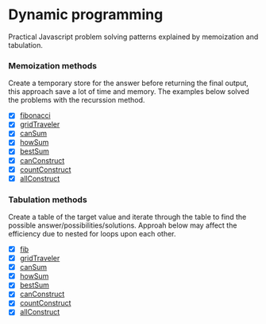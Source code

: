 # Dynamic programming

Practical Javascript problem solving patterns explained by memoization and tabulation.

### Memoization methods

Create a temporary store for the answer before returning the final output, this approach save a lot of time and memory.
The examples below solved the problems with the recurssion method.

- [x] [fibonacci](./memoization/fibonacci.js)
- [x] [gridTraveler](./memoization/gridTraveler.js)
- [x] [canSum](./memoization/canSum.js)
- [x] [howSum](./memoization/howSum.js)
- [x] [bestSum](./memoization/bestSum.js)
- [x] [canConstruct](./memoization/canConstruct.js)
- [x] [countConstruct](./memoization/countConstruct.js)
- [x] [allConstruct](./memoization/allConstruct.js)

### Tabulation methods

Create a table of the target value and iterate through the table to find the possible answer/possibilities/solutions.
Approah below may affect the efficiency due to nested for loops upon each other.

- [x] [fib](./tabulation/fib.js)
- [x] [gridTraveler](./tabulation/gridTraveler.js)
- [x] [canSum](./tabulation/canSum.js)
- [x] [howSum](./tabulation/howSum.js)
- [x] [bestSum](./tabulation/bestSum.js)
- [x] [canConstruct](./tabulation/canConstruct.js)
- [x] [countConstruct](./tabulation/countConstruct.js)
- [x] [allConstruct](./tabulation/allConstruct.js)
